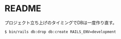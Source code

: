 # README

プロジェクト立ち上げのタイミングでDBは一度作り直す。

```sh
$ bin/rails db:drop db:create RAILS_ENV=development  
```
